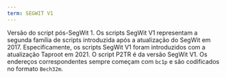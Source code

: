 ```yaml
---
term: SEGWIT V1
---
```


Versão do script pós-SegWit 1. Os scripts SegWit V1 representam a segunda família de scripts introduzida após a atualização do SegWit em 2017. Especificamente, os scripts SegWit V1 foram introduzidos com a atualização Taproot em 2021. O script P2TR é da versão SegWit V1. Os endereços correspondentes sempre começam com `bc1p` e são codificados no formato `Bech32m`.
